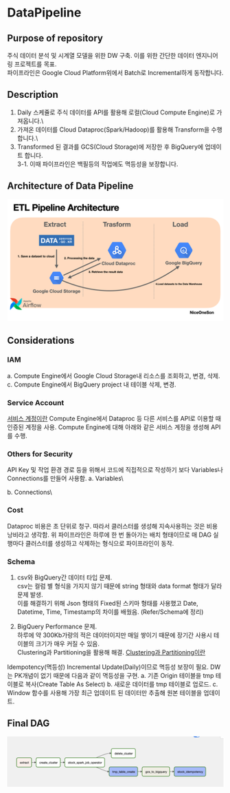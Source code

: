 # DataPipeline

## Purpose of repository
주식 데이터 분석 및 시계열 모델을 위한 DW 구축. 이를 위한 간단한 데이터 엔지니어링 프로젝트를 목표.\
파이프라인은 Google Cloud Platform위에서 Batch로 Incremental하게 동작합니다.

## Description
1. Daily 스케쥴로 주식 데이터를 API를 활용해 로컬(Cloud Compute Engine)로 가져옵니다.\
2. 가져온 데이터를 Cloud Dataproc(Spark/Hadoop)를 활용해 Transform을 수행합니다.\
3. Transformed 된 결과를 GCS(Cloud Storage)에 저장한 후 BigQuery에 업데이트 합니다.\
3-1. 이때 파이프라인은 백필등의 작업에도 멱등성을 보장합니다.

## Architecture of Data Pipeline
![Architecture of Pipeline](./images/Pipeline_Architecture.png)

## Considerations
### IAM
a. Compute Engine에서 Google Cloud Storage내 리소스를 조회하고, 변경, 삭제.
c. Compute Engine에서 BigQuery project 내 테이블 삭제, 변경.

### Service Account
[서비스 계정이란](https://www.notion.so/IAM-21def2538f424a89a173a6ea3abbb3ae?pvs=4#7ed255a943ee458bb0027123d9fa86bd)
Compute Engine에서 Dataproc 등 다른 서비스를 API로 이용할 때 인증된 계정을 사용.
Compute Engine에 대해 아래와 같은 서비스 계정을 생성해 API를 수행.

### Others for Security
API Key 및 작업 환경 경로 등을 위해서 코드에 직접적으로 작성하기 보다 Variables나 Connections를 만들어 사용함.
a. Variables\

b. Connections\

### Cost
Dataproc 비용은 초 단위로 청구. 따라서 클러스터를 생성해 지속사용하는 것은 비용 낭비라고 생각함.
위 파이프라인은 하루에 한 번 돌아가는 배치 형태이므로 매 DAG 실행마다 클러스터를 생성하고 삭제하는 형식으로 파이프라인이 동작.

### Schema
1. csv와 BigQuery간 데이터 타입 문제.\
csv는 컬럼 별 형식을 가지지 않기 때문에 string 형태와 data format 형태가 달라 문제 발생.\
이를 해결하기 위해 Json 형태의 Fixed된 스키마 형태를 사용했고 Date, Datetime, Time, Timestamp의 차이를 배웠음. (Refer/Schema에 정리)

2. BigQuery Performance 문제.\
하루에 약 300Kb가량의 적은 데이터이지만 매일 쌓이기 때문에 장기간 사용시 테이블의 크기가 매우 커질 수 있음.\
Clustering과 Partitioning을 활용해 해결. [Clustering과 Partitioning이란](https://www.notion.so/NoSQL-c714213918d84e17b0896f6d62b390d7?pvs=4#59d52765cd3c4f8dbcb1aab24468617f)

Idempotency(멱등성)
Incremental Update(Daily)이므로 멱등성 보장이 필요.
DW는 PK개념이 없기 때문에 다음과 같이 멱등성을 구현.
a. 기존 Origin 테이블을 tmp 테이블로 복사(Create Table As Select)
b. 새로운 데이터를 tmp 테이블로 업로드.
c. Window 함수를 사용해 가장 최근 업데이트 된 데이터만 추출해 원본 테이블을 업데이트.

## Final DAG
![DAG](./images/Dag_flow.png)
